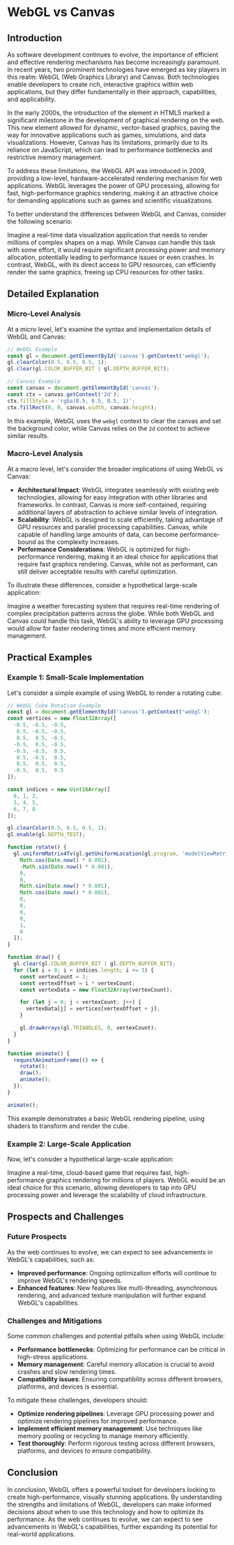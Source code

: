 # WebGL vs Canvas
## Introduction

As software development continues to evolve, the importance of efficient and effective rendering mechanisms has become increasingly paramount. In recent years, two prominent technologies have emerged as key players in this realm: WebGL (Web Graphics Library) and Canvas. Both technologies enable developers to create rich, interactive graphics within web applications, but they differ fundamentally in their approach, capabilities, and applicability.

In the early 2000s, the introduction of the <canvas> element in HTML5 marked a significant milestone in the development of graphical rendering on the web. This new element allowed for dynamic, vector-based graphics, paving the way for innovative applications such as games, simulations, and data visualizations. However, Canvas has its limitations, primarily due to its reliance on JavaScript, which can lead to performance bottlenecks and restrictive memory management.

To address these limitations, the WebGL API was introduced in 2009, providing a low-level, hardware-accelerated rendering mechanism for web applications. WebGL leverages the power of GPU processing, allowing for fast, high-performance graphics rendering, making it an attractive choice for demanding applications such as games and scientific visualizations.

To better understand the differences between WebGL and Canvas, consider the following scenario:

Imagine a real-time data visualization application that needs to render millions of complex shapes on a map. While Canvas can handle this task with some effort, it would require significant processing power and memory allocation, potentially leading to performance issues or even crashes. In contrast, WebGL, with its direct access to GPU resources, can efficiently render the same graphics, freeing up CPU resources for other tasks.

## Detailed Explanation

### Micro-Level Analysis

At a micro level, let's examine the syntax and implementation details of WebGL and Canvas:

```javascript
// WebGL Example
const gl = document.getElementById('canvas').getContext('webgl');
gl.clearColor(0.5, 0.5, 0.5, 1);
gl.clear(gl.COLOR_BUFFER_BIT | gl.DEPTH_BUFFER_BIT);

// Canvas Example
const canvas = document.getElementById('canvas');
const ctx = canvas.getContext('2d');
ctx.fillStyle = 'rgba(0.5, 0.5, 0.5, 1)';
ctx.fillRect(0, 0, canvas.width, canvas.height);
```

In this example, WebGL uses the `webgl` context to clear the canvas and set the background color, while Canvas relies on the `2d` context to achieve similar results.

### Macro-Level Analysis

At a macro level, let's consider the broader implications of using WebGL vs Canvas:

* **Architectural Impact**: WebGL integrates seamlessly with existing web technologies, allowing for easy integration with other libraries and frameworks. In contrast, Canvas is more self-contained, requiring additional layers of abstraction to achieve similar levels of integration.
* **Scalability**: WebGL is designed to scale efficiently, taking advantage of GPU resources and parallel processing capabilities. Canvas, while capable of handling large amounts of data, can become performance-bound as the complexity increases.
* **Performance Considerations**: WebGL is optimized for high-performance rendering, making it an ideal choice for applications that require fast graphics rendering. Canvas, while not as performant, can still deliver acceptable results with careful optimization.

To illustrate these differences, consider a hypothetical large-scale application:

Imagine a weather forecasting system that requires real-time rendering of complex precipitation patterns across the globe. While both WebGL and Canvas could handle this task, WebGL's ability to leverage GPU processing would allow for faster rendering times and more efficient memory management.

## Practical Examples

### Example 1: Small-Scale Implementation

Let's consider a simple example of using WebGL to render a rotating cube:

```javascript
// WebGL Cube Rotation Example
const gl = document.getElementById('canvas').getContext('webgl');
const vertices = new Float32Array([
  -0.5, -0.5, -0.5,
   0.5, -0.5, -0.5,
   0.5,  0.5, -0.5,
  -0.5,  0.5, -0.5,
  -0.5, -0.5,  0.5,
   0.5, -0.5,  0.5,
   0.5,  0.5,  0.5,
  -0.5,  0.5,  0.5
]);

const indices = new Uint16Array([
  0, 1, 2,
  3, 4, 5,
  6, 7, 8
]);

gl.clearColor(0.5, 0.5, 0.5, 1);
gl.enable(gl.DEPTH_TEST);

function rotate() {
  gl.uniformMatrix4fv(gl.getUniformLocation(gl.program, 'modelViewMatrix'), false, [
    Math.cos(Date.now() * 0.001),
    -Math.sin(Date.now() * 0.001),
    0,
    0,
    Math.sin(Date.now() * 0.001),
    Math.cos(Date.now() * 0.001),
    0,
    0,
    0,
    0,
    1,
    0
  ]);
}

function draw() {
  gl.clear(gl.COLOR_BUFFER_BIT | gl.DEPTH_BUFFER_BIT);
  for (let i = 0; i < indices.length; i += 3) {
    const vertexCount = 3;
    const vertexOffset = i * vertexCount;
    const vertexData = new Float32Array(vertexCount);

    for (let j = 0; j < vertexCount; j++) {
      vertexData[j] = vertices[vertexOffset + j];
    }

    gl.drawArrays(gl.TRIANGLES, 0, vertexCount);
  }
}

function animate() {
  requestAnimationFrame(() => {
    rotate();
    draw();
    animate();
  });
}

animate();
```

This example demonstrates a basic WebGL rendering pipeline, using shaders to transform and render the cube.

### Example 2: Large-Scale Application

Now, let's consider a hypothetical large-scale application:

Imagine a real-time, cloud-based game that requires fast, high-performance graphics rendering for millions of players. WebGL would be an ideal choice for this scenario, allowing developers to tap into GPU processing power and leverage the scalability of cloud infrastructure.

## Prospects and Challenges

### Future Prospects

As the web continues to evolve, we can expect to see advancements in WebGL's capabilities, such as:

* **Improved performance**: Ongoing optimization efforts will continue to improve WebGL's rendering speeds.
* **Enhanced features**: New features like multi-threading, asynchronous rendering, and advanced texture manipulation will further expand WebGL's capabilities.

### Challenges and Mitigations

Some common challenges and potential pitfalls when using WebGL include:

* **Performance bottlenecks**: Optimizing for performance can be critical in high-stress applications.
* **Memory management**: Careful memory allocation is crucial to avoid crashes and slow rendering times.
* **Compatibility issues**: Ensuring compatibility across different browsers, platforms, and devices is essential.

To mitigate these challenges, developers should:

* **Optimize rendering pipelines**: Leverage GPU processing power and optimize rendering pipelines for improved performance.
* **Implement efficient memory management**: Use techniques like memory pooling or recycling to manage memory efficiently.
* **Test thoroughly**: Perform rigorous testing across different browsers, platforms, and devices to ensure compatibility.

## Conclusion

In conclusion, WebGL offers a powerful toolset for developers looking to create high-performance, visually stunning applications. By understanding the strengths and limitations of WebGL, developers can make informed decisions about when to use this technology and how to optimize its performance. As the web continues to evolve, we can expect to see advancements in WebGL's capabilities, further expanding its potential for real-world applications.